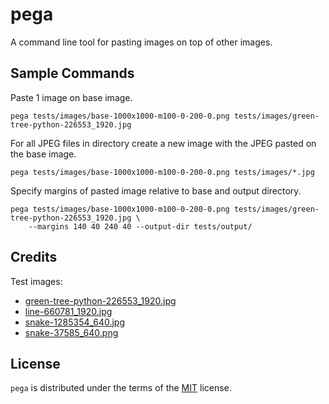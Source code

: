 # pega

A command line tool for pasting images on top of other images.

## Sample Commands

Paste 1 image on base image.

    pega tests/images/base-1000x1000-m100-0-200-0.png tests/images/green-tree-python-226553_1920.jpg

For all JPEG files in directory create a new image with the JPEG pasted on the base image.

    pega tests/images/base-1000x1000-m100-0-200-0.png tests/images/*.jpg

Specify margins of pasted image relative to base and output directory.

    pega tests/images/base-1000x1000-m100-0-200-0.png tests/images/green-tree-python-226553_1920.jpg \
        --margins 140 40 240 40 --output-dir tests/output/

## Credits

Test images:

* [green-tree-python-226553_1920.jpg](https://pixabay.com/photos/226553)
* [line-660781_1920.jpg](https://pixabay.com/photos/660781)
* [snake-1285354_640.jpg](https://pixabay.com/photos/1285354)
* [snake-37585_640.png](https://pixabay.com/photos/37585/)

## License

`pega` is distributed under the terms of the [MIT](https://spdx.org/licenses/MIT.html) license.
